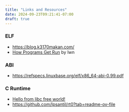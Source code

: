 ```yaml
---
title: "Links and Resources"
date: 2024-09-23T09:21:41-07:00
draft: true
---
```

### ELF
- https://blog.k3170makan.com/
- [How Programs Get Run](https://web.archive.org/web/20200223015047/https://lwn.net/Articles/631631/) by lwn

### ABI
- https://refspecs.linuxbase.org/elf/x86_64-abi-0.99.pdf

### C Runtime
- [Hello from libc free world!](https://web.archive.org/web/20170806145040/https://blogs.oracle.com/ksplice/hello-from-a-libc-free-world-part-1)
- https://github.com/lpsantil/rt0?tab=readme-ov-file

